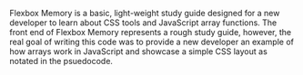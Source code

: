 Flexbox Memory is a basic, light-weight study guide designed for a new developer to learn about CSS tools and JavaScript array functions. The front end of Flexbox Memory represents a rough study guide, however, the real goal of writing this code was to provide a new developer an example of how arrays work in JavaScript and showcase a simple CSS layout as notated in the psuedocode.
